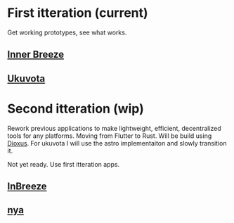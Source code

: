 # First itteration (current)
Get working prototypes, see what works.
## [Inner Breeze](https://github.com/naoxio/inner_breeze)
## [Ukuvota](https://github.com/naoxio/ukuvota)

# Second itteration (wip)
Rework previous applications to make lightweight, efficient, decentralized tools for any platforms.
Moving from Flutter to Rust. Will be build using [Dioxus](https://dioxuslabs.com/).
For ukuvota I will use the astro implementaiton and slowly transition it.

Not yet ready. Use first itteration apps.
## [InBreeze](https://github.com/naoxio/inbreeze)
## [nya](https://github.com/naoxio/nya)
